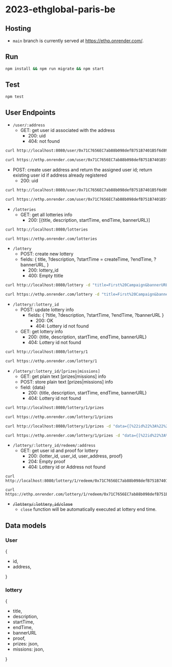 # 2023-ethglobal-paris-be

## Hosting
- `main` branch is currently served at https://ethp.onrender.com/.

## Run
```sh
npm install && npm run migrate && npm start
```

## Test
```sh
npm test
```

## User Endpoints
- `/user/:address`
  - GET: get user id associated with the address
    - 200: uid
    - 404: not found
```sh
curl http://localhost:8080/user/0x71C7656EC7ab88b098defB751B7401B5f6d8976F
```
```sh
curl https://ethp.onrender.com/user/0x71C7656EC7ab88b098defB751B7401B5f6d8976F
```
  

  - POST: create user address and return the assigned user id; return existing user id if address already registered
    - 200: uid
```sh
curl http://localhost:8080/user/0x71C7656EC7ab88b098defB751B7401B5f6d8976F -X POST
```
```sh
curl https://ethp.onrender.com/user/0x71C7656EC7ab88b098defB751B7401B5f6d8976F -X POST
```

- `/lotteries`
  - GET: get all lotteries info
    - 200: [{title, description, startTime, endTime, bannerURL}]
```sh
curl http://localhost:8080/lotteries
```
```sh
curl https://ethp.onrender.com/lotteries
```

- `/lottery`
  - POST: create new lottery
  - fields: {
    title,
    ?description,
    ?startTime = createTime,
    ?endTime,
    ?bannerURL,
  }
    - 200: lottery_id
    - 400: Empty ttitle
```sh
curl http://localhost:8080/lottery -d "title=First%20Campaign&bannerURL=https%3A%2F%2Ftinyurl.com%2F3jy9ww3w"
```
```sh
curl https://ethp.onrender.com/lottery -d "title=First%20Campaign&bannerURL=https%3A%2F%2Ftinyurl.com%2F3jy9ww3w"
```

- `/lottery/:lottery_id`
  - POST: update lottery info
    - fields: {
      ?title, 
      ?description, 
      ?startTime, 
      ?endTime, 
      ?bannerURL
      }
      - 200: OK
      - 404: Lottery id not found
  - GET: get lottery info
    - 200: {title, description, startTime, endTime, bannerURL}
    - 404: Lottery id not found
```sh
curl http://localhost:8080/lottery/1
```
```sh
curl https://ethp.onrender.com/lottery/1
```

- `/lottery/:lottery_id/[prizes|missions]`
  - GET: get plain text [prizes|missions] info
  - POST: store plain text [prizes|missions] info
  - field: {data}
    - 200: {title, description, startTime, endTime, bannerURL}
    - 404: Lottery id not found
```sh
curl http://localhost:8080/lottery/1/prizes
```
```sh
curl https://ethp.onrender.com/lottery/1/prizes
```

```sh
curl http://localhost:8080/lottery/1/prizes -d "data={[%22id%22%3A%22%22%2C%22title%3A%22gold%22%2C%22description%22%3A%22something+good%22]}"
```
```sh
curl https://ethp.onrender.com/lottery/1/prizes -d "data={[%22id%22%3A%22%22%2C%22title%3A%22gold%22%2C%22description%22%3A%22something+good%22]}"
```

- `/lottery/:lottery_id/redeem/:address`
  - GET: get user id and proof for lottery
    - 200: {lotter_id, user_id, user_address, proof}
    - 204: Empty proof
    - 404: Lottery id or Address not found
```
curl http://localhost:8080/lottery/1/redeem/0x71C7656EC7ab88b098defB751B7401B5f6d8976F
```
```
curl https://ethp.onrender.com/lottery/1/redeem/0x71C7656EC7ab88b098defB751B7401B5f6d8976F
```

- ~~`/lottery/:lottery_id/close`~~
  - `close` function will be automatically executed at lottery end time.

## Data models
### User
{
  - id,
  - address,

}

### lottery
{
  - title,
  - description,
  - startTime,
  - endTime,
  - bannerURL
  - proof,
  - prizes: json,
  - missions: json,
  
}
